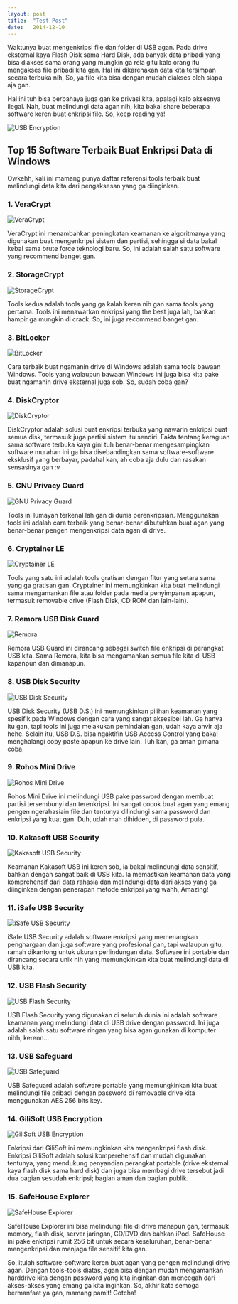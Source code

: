 ```yaml
---
layout: post
title:  "Test Post"
date:   2014-12-10
---
```


<p class="intro"><span class="dropcap">W</span>aktunya buat mengenkripsi file dan folder di USB agan. Pada drive eksternal kaya Flash Disk sama Hard Disk, ada banyak data pribadi yang bisa diakses sama orang yang mungkin ga rela gitu kalo orang itu mengakses file pribadi kita gan. Hal ini dikarenakan data kita tersimpan secara terbuka nih, So, ya file kita bisa dengan mudah diakses oleh siapa aja gan.</p>

Hal ini tuh bisa berbahaya juga gan ke privasi kita, apalagi kalo aksesnya ilegal. Nah, buat melindungi data agan nih, kita bakal share beberapa software keren buat enkripsi file. So, keep reading ya!

<img src="https://rawgit.com/pelung/pelung.github.io/master/assets/img/USB%202.jpg" alt='USB Encryption'>

<h2>Top 15 Software Terbaik Buat Enkripsi Data di Windows</h2>

Owkehh, kali ini mamang punya daftar referensi tools terbaik buat melindungi data kita dari pengaksesan yang ga diinginkan. 

<h3>1. VeraCrypt</h3>

<img src="https://techviral.net/wp-content/uploads/2016/02/Veracryot.jpg" alt='VeraCrypt'>

VeraCrypt ini menambahkan peningkatan keamanan ke algoritmanya yang digunakan buat mengenkripsi sistem dan partisi, sehingga si data bakal kebal sama brute force teknologi baru. So, ini adalah salah satu software yang recommend banget gan.

<h3>2. StorageCrypt</h3>

<img src="https://techviral.net/wp-content/uploads/2016/02/StorageCrypt.jpg" alt='StorageCrypt'>

Tools kedua adalah tools yang ga kalah keren nih gan sama tools yang pertama. Tools ini menawarkan enkripsi yang the best juga lah, bahkan hampir ga mungkin di crack. So, ini juga recommend banget gan.

<h3>3. BitLocker</h3>

<img src="https://techviral.net/wp-content/uploads/2016/02/BitLocker.jpg" alt='BitLocker'>

Cara terbaik buat ngamanin drive di Windows adalah sama tools bawaan Windows. Tools yang walaupun bawaan Windows ini juga bisa kita pake buat ngamanin drive eksternal juga sob. So, sudah coba gan?

<h3>4. DiskCryptor</h3>

<img src="https://techviral.net/wp-content/uploads/2016/02/DiskCryptor.jpg" alt='DiskCryptor'>

DiskCryptor adalah solusi buat enkripsi terbuka yang nawarin enkripsi buat semua disk, termasuk juga partisi sistem itu sendiri. Fakta tentang keraguan sama software terbuka kaya gini tuh benar-benar mengesampingkan software murahan ini ga bisa disebandingkan sama software-software eksklusif yang berbayar, padahal kan, ah coba aja dulu dan rasakan sensasinya gan :v

<h3>5. GNU Privacy Guard</h3>

<img src="https://techviral.net/wp-content/uploads/2016/02/GNU-Privacy-Guard.jpg" alt='GNU Privacy Guard'>

Tools ini lumayan terkenal lah gan di dunia perenkripsian. Menggunakan tools ini adalah cara terbaik yang benar-benar dibutuhkan buat agan yang benar-benar pengen mengenkripsi data agan di drive.

<h3>6. Cryptainer LE</h3>

<img src="https://techviral.net/wp-content/uploads/2016/02/CYPHERIX-656x420.png" alt='Cryptainer LE'>

Tools yang satu ini adalah tools gratisan dengan fitur yang setara sama yang ga gratisan gan. Cryptainer ini memungkinkan kita buat melindungi sama mengamankan file atau folder pada media penyimpanan apapun, termasuk removable drive (Flash Disk, CD ROM dan lain-lain).

<h3>7. Remora USB Disk Guard</h3>

<img src="https://techviral.net/wp-content/uploads/2016/02/Remora-USB-Disk-Guard.png" alt='Remora'>

Remora USB Guard ini dirancang sebagai switch file enkripsi di perangkat USB kita. Sama Remora, kita bisa mengamankan semua file kita di USB kapanpun dan dimanapun. 

<h3>8. USB Disk Security</h3>

<img src="https://techviral.net/wp-content/uploads/2016/02/USB-Disk-Security.png" alt='USB Disk Security'>

USB Disk Security (USB D.S.) ini memungkinkan pilihan keamanan yang spesifik pada Windows dengan cara yang sangat aksesibel lah. Ga hanya itu gan, tapi tools ini juga melakukan pemindaian gan, udah kaya anvir aja hehe. Selain itu, USB D.S. bisa ngaktifin USB Access Control yang bakal menghalangi copy paste apapun ke drive lain. Tuh kan, ga aman gimana coba.

<h3>9. Rohos Mini Drive</h3>

<img src="https://techviral.net/wp-content/uploads/2016/02/Rohos-Mini-Drive.png" alt='Rohos Mini Drive'>

Rohos Mini Drive ini melindungi USB pake password dengan membuat partisi tersembunyi dan terenkripsi. Ini sangat cocok buat agan yang emang pengen ngerahasiain file dan tentunya dilindungi sama password dan enkripsi yang kuat gan. Duh, udah mah dihidden, di password pula.

<h3>10. Kakasoft USB Security</h3>

<img src="https://techviral.net/wp-content/uploads/2016/02/Kakasoft-USB-Security.png" alt='Kakasoft USB Security'>

Keamanan Kakasoft USB ini keren sob, ia bakal melindungi data sensitif, bahkan dengan sangat baik di USB kita. Ia memastikan keamanan data yang komprehensif dari data rahasia dan melindungi data dari akses yang ga diinginkan dengan penerapan metode enkripsi yang wahh, Amazing!

<h3>11. iSafe USB Security</h3>

<img src="https://techviral.net/wp-content/uploads/2016/10/iSafe-USB-Security.png" alt='iSafe USB Security'>

iSafe USB Security adalah software enkripsi yang memenangkan penghargaan dan juga software yang profesional gan, tapi walaupun gitu, ramah dikantong untuk ukuran perlindungan data. Software ini portable dan dirancang secara unik nih yang memungkinkan kita buat melindungi data di USB kita.

<h3>12. USB Flash Security</h3>

<img src="https://techviral.net/wp-content/uploads/2016/10/USB-Flash-Security.png" alt='USB Flash Security'>

USB Flash Security yang digunakan di seluruh dunia ini adalah software keamanan yang melindungi data di USB drive dengan password. Ini juga adalah salah satu software ringan yang bisa agan gunakan di komputer nihh, kerenn...

<h3>13. USB Safeguard</h3>

<img src="https://techviral.net/wp-content/uploads/2016/10/USB-Safeguard.jpg" alt='USB Safeguard'>

USB Safeguard adalah software portable yang memungkinkan kita buat melindungi file pribadi dengan password di removable drive kita menggunakan AES 256 bits key.

<h3>14. GiliSoft USB Encryption</h3>

<img src="https://techviral.net/wp-content/uploads/2016/10/GiliSoft-USB-Encryption.png" alt='GiliSoft USB Encryption'>

Enkripsi dari GiliSoft ini memungkinkan kita mengenkripsi flash disk. Enkripsi GiliSoft adalah solusi komperehensif dan mudah digunakan tentunya, yang mendukung penyandian perangkat portable (drive eksternal kaya flash disk sama hard disk) dan juga bisa membagi drive tersebut jadi dua bagian sesudah enkripsi; bagian aman dan bagian publik.

<h3>15. SafeHouse Explorer</h3>

<img src="https://techviral.net/wp-content/uploads/2016/10/SafeHouse-Explorer.png" alt='SafeHouse Explorer'>

SafeHouse Explorer ini bisa melindungi file di drive manapun gan, termasuk memory, flash disk, server jaringan, CD/DVD dan bahkan iPod. SafeHouse ini pake enkripsi rumit 256 bit untuk secara keseluruhan, benar-benar mengenkripsi dan menjaga file sensitif kita gan.

So, itulah software-software keren buat agan yang pengen melindungi drive agan. Dengan tools-tools diatas, agan bisa dengan mudah mengamankan harddrive kita dengan password yang kita inginkan dan mencegah dari akses-akses yang emang ga kita inginkan. So, akhir kata semoga bermanfaat ya gan, mamang pamit! Gotcha!
